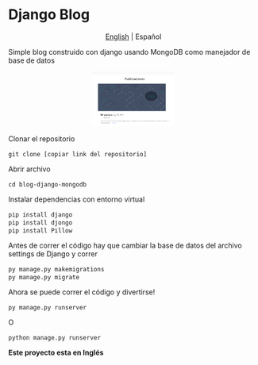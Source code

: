 # Django Blog
<p align="center">
  <a href="https://github.com/Fonsii/blog-django-mongodb/blob/main/README.md">English</a>  |
  <span>Español</span>
</p>

Simple blog construido con django usando MongoDB como manejador de base de datos

<p align="center" width="100%">
    <img width="33%" src="https://github.com/Fonsii/blog-django-mongodb/blob/main/resources/readme_utils/web_blog_main_page.png"> 
</p>

Clonar el repositorio

    git clone [copiar link del repositorio]

Abrir archivo

    cd blog-django-mongodb

Instalar dependencias con entorno virtual

    pip install django
    pip install djongo
    pip install Pillow

Antes de correr el código hay que cambiar la base de datos del archivo settings de Django y correr

    py manage.py makemigrations
    py manage.py migrate

Ahora se puede correr el código y divertirse!
    
    py manage.py runserver

O

    python manage.py runserver

**Este proyecto esta en Inglés**